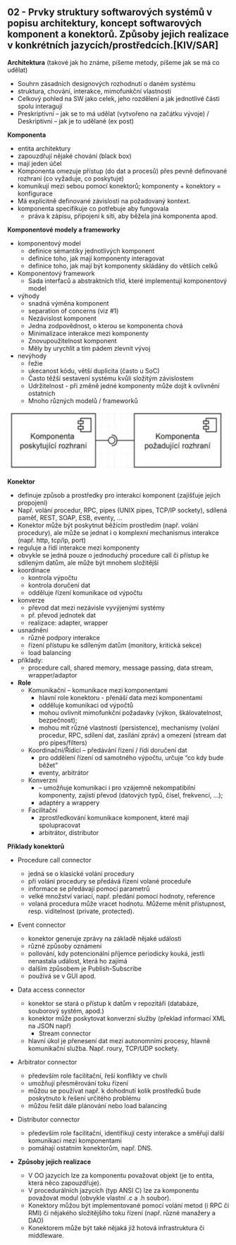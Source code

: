 ## 02 - Prvky struktury softwarových systémů v popisu architektury, koncept softwarových komponent a konektorů. Způsoby jejich realizace v konkrétních jazycích/prostředcích.[KIV/SAR]


**Architektura** (takové jak ho známe, píšeme metody, píšeme jak se má co udělat)
- Souhrn zásadních designových rozhodnutí o daném systému
- struktura, chování, interakce, mimofunkční vlastnosti
- Celkový pohled na SW jako celek, jeho rozdělení a jak jednotlivé části spolu interagují
- Preskriptivní – jak se to má udělat (vytvořeno na začátku vývoje) / Deskriptivní – jak je to udělané (ex post)

**Komponenta**
- entita architektury
- zapouzdřují nějaké chování (black box)
- mají jeden účel
- Komponenta omezuje přístup (do dat a procesů) přes pevně definované rozhraní (co vyžaduje, co poskytuje)
- komunikují mezi sebou pomocí konektorů; komponenty + konektory = konfigurace
- Má explicitně definované závislosti na požadovaný kontext. 
- komponenta specifikuje co potřebuje aby fungovala
  - práva k zápisu, připojení k síti, aby běžela jiná komponenta apod.

**Komponentové modely a frameworky**
- komponentový model
  - definice sémantiky jednotlivých komponent
  - definice toho, jak mají komponenty interagovat
  - definice toho, jak mají být komponenty skládány do větších celků
- Komponentový framework
  - Sada interfaců a abstraktních tříd, které implementují komponentový model
- výhody
  - snadná výměna komponent
  - separation of concerns (viz #1)
  - Nezávislost komponent
  - Jedna zodpovědnost, o kterou se komponenta chová
  - Minimalizace interakce mezi komponenty
  - Znovupoužitelnost komponent
  - Měly by urychlit a tím pádem zlevnit vývoj
- nevýhody
  - řežie
  - ukecanost kódu, větší duplicita (často u SoC)
  - Často těžší sestavení systému kvůli složitým závislostem
  - Udržitelnost - při změně jedné komponenty může dojít k ovlivnění ostatních
  - Mnoho různých modelů / frameworků

<img src="img/02/01.png">

**Konektor**
- definuje způsob a prostředky pro interakci komponent (zajišťuje jejich propojení)
- Např. volání procedur, RPC, pipes (UNIX pipes, TCP/IP sockety), sdílená paměť, REST, SOAP, ESB, eventy, …
- Konektor může být poskytnut běžícím prostředím (např. volání procedury), ale může se jednat i o komplexní
  mechanismus interakce (např. http, tcp/ip, port)
- reguluje a řídí interakce mezi komponenty
- obvykle se jedná pouze o jednoduchý procedure call či přístup ke sdíleným
  datům, ale může být mnohem složitější
- koordinace
  - kontrola výpočtu
  - kontrola doručení dat
  - odděluje řízení komunikace od výpočtu
- konverze
  - převod dat mezi nezávisle vyvýjenými systémy
  - př. převod jednotek dat
  - realizace: adapter, wrapper
- usnadnění
  - různé podpory interakce
  - řízení přístupu ke sdíleným datům (monitory, kritická sekce)
  - load balancing
- příklady:
  - procedure call, shared memory, message passing, data stream, wrapper/adaptor
- **Role**
  - Komunikační – komunikace mezi komponentami
    - hlavní role konektoru - přenáší data mezi komponentami
    - odděluje komunikaci od výpočtů
    - mohou ovlivnit mimofunkční požadavky (výkon, škálovatelnost, bezpečnost);
    - mohou mít různé vlastnosti (persistence), mechanismy (volání procedur, RPC, sdílení dat, zasílání
      zpráv) a omezení (stream dat pro pipes/filters)
  - Koordinační/Řídící – předávání řízení / řídí doručení dat
    - pro oddělení řízení od samotného výpočtu, určuje “co kdy bude běžet”
    - eventy, arbitrátor
  - Konverzní 
    - – umožňuje komunikaci i pro vzájemně nekompatibilní komponenty, zajistí převod (datových typů,
      čísel, frekvencí, …);
    - adaptéry a wrappery
  - Facilitační
    - zprostředkování komunikace komponent, které mají spolupracovat
    - arbitrátor, distributor
  
 **Příklady konektorů**
- Procedure call connector
  - jedná se o klasické volání procedury
  - při volání procedury se předává řízení volané proceduře
  - informace se předávají pomocí parametrů
  - velké množství variací, např. předání pomocí hodnoty, reference
  - volaná procedura může vracet hodnotu. Můžeme měnit přístupnost, resp. viditelnost (private, protected).
- Event connector
  - konektor generuje zprávy na základě nějaké události
  - různé způsoby oznámení
  - pollování, kdy potencionální příjemce periodicky kouká, jestli nenastala událost, která ho zajímá
  - dalším způsobem je Publish-Subscribe
  - používá se v GUI apod.
- Data access connector
  - konektor se stará o přístup k datům v repozitáři (databáze, souborový systém, apod.)
  - konektor může poskytovat konverzní služby (překlad informací XML na JSON např)
    - Stream connector
  - hlavní úkol je přenesení dat mezi autonomními procesy, hlavně komunikační služba. Např. roury, TCP/UDP
    sockety.
- Arbitrator connector
  - především role facilitační, řeší konflikty ve chvíli
  - umožňují přesměrování toku řízení
  - můžou se používat např. k dohodnutí kolik prostředků bude poskytnuto k řešení určitého problému
  - můžou řešit dále plánování nebo load balancing
- Distributor connector
  - především role facilitační, identifikují cesty interakce a směřují další komunikaci mezi komponentami
  - pomáhají ostatním konektorům, např. DNS.
  
- **Způsoby jejich realizace**
  - V OO jazycích lze za komponentu považovat objekt (je to entita, která něco zapouzdřuje).
  - V procedurálních jazycích (typ ANSI C) lze za komponentu považovat modul (obvykle vlastní .c a .h soubor).
  - Konektory můžou být implementované pomocí volání metod (i RPC či RMI) či nějakého složitějšího toku řízení (např.
    různé manažery a DAO)
  - Konektorem může být také nějaká již hotová infrastruktura či middleware.
